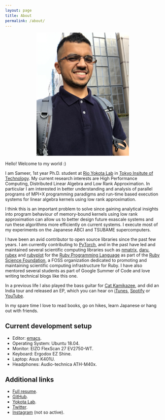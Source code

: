 ```yaml
---
layout: page
title: About
permalink: /about/
---
```


<p align="center">
    <img src="/assets/images/about_photo.JPG" alt="Sameer photo" width="300"/>
</p>

Hello! Welcome to my world :)

I am Sameer, 1st year Ph.D. student at [Rio Yokota Lab](https://www.rio.gsic.titech.ac.jp/en/index.html) in 
[Tokyo Insitute of Technology](https://www.titech.ac.jp/english/). My current research interests are High
Performance Computing, Distributed Linear Algebra and Low Rank Approximation. In particular I am interested
in better understanding and analysis of parallel programs of MPI+X programming paradigms and run-time based
execution systems for linear algebra kernels using low rank approximation.

I think this is an important problem to solve since gaining analytical insights into program behaviour of memory-bound
kernels using low rank approximation can allow us to better design future exascale systems and run these
algorithms more efficiently on current systems. I execute most of my experiments on the Japanese ABCI and
TSUBAME supercomputers.

I have been an avid contributor to open source libraries since the past few years. I am currently contributing
to [PyTorch](https://github.com/pytorch/pytorch/), and in the past have led and maintained several scientific computing libraries
such as [nmatrix](https://github.com/SciRuby/nmatrix), [daru](https://github.com/SciRuby/daru),
[rubex](https://github.com/SciRuby/rubex) and [rubyplot](https://github.com/SciRuby/rubyplot) for the 
[Ruby Programming Language](https://www.ruby-lang.org/en/) as part of the [Ruby Science Foundation](http://sciruby.com/),
a FOSS organization dedicated to promoting and maintaining scientific computing infrastructure for Ruby. I have
also mentored several students as part of Google Summer of Code and love writing technical blogs like
this one.

In a previous life I also played the bass guitar for [Cat Kamikazee](https://www.instagram.com/catkamikazee/),
and did an India tour and released an EP, which you can hear on [iTunes](https://itunes.apple.com/ph/artist/cat-kamikazee/id1191342110),
[Spotify](https://open.spotify.com/artist/3WjRnQttu93Ln5P8zWCDsC) or [YouTube](https://www.youtube.com/watch?v=r5BsLMc5h5o).

In my spare time I love to read books, go on hikes, learn Japanese or hang out with friends.

## Current development setup

* Editor: [emacs](https://github.com/v0dro/unix_env/tree/master/.emacs.d).
* Operating System: Ubuntu 18.04.
* Monitor: EIZO FlexScan 27 EV2750-WT.
* Keyboard: Ergodox EZ Shine.
* Laptop: Asus K401U.
* Headphones: Audio-technica ATH-M40x.

## Additional links

* [Full resume](/assets/resume.pdf).
* [GitHub](https://github.com/v0dro).
* [Yokota Lab](https://www.rio.gsic.titech.ac.jp/en/index.html).
* [Twitter](https://twitter.com/v0dro).
* [Instagram](https://www.instagram.com/v0dro/) (not so active).

